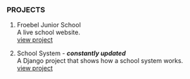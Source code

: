 
### <b>PROJECTS</b>
1. Froebel Junior School <br>
A live school website.  <br>
[view project](https://froebeljuniorschool.co.ke/)

2. School System - ***constantly updated*** <br>
A Django project that shows how a school system works.  <br>
[view project](https://froebelschool.co.ke/)
